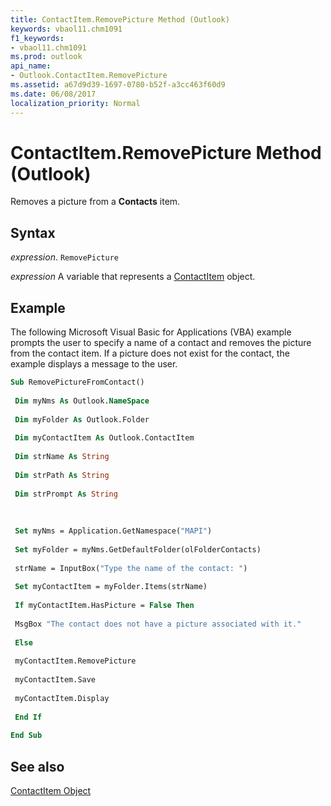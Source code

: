 ```yaml
---
title: ContactItem.RemovePicture Method (Outlook)
keywords: vbaol11.chm1091
f1_keywords:
- vbaol11.chm1091
ms.prod: outlook
api_name:
- Outlook.ContactItem.RemovePicture
ms.assetid: a67d9d39-1697-0780-b52f-a3cc463f60d9
ms.date: 06/08/2017
localization_priority: Normal
---
```



# ContactItem.RemovePicture Method (Outlook)

Removes a picture from a  **Contacts** item.


## Syntax

_expression_. `RemovePicture`

_expression_ A variable that represents a [ContactItem](./Outlook.ContactItem.md) object.


## Example

The following Microsoft Visual Basic for Applications (VBA) example prompts the user to specify a name of a contact and removes the picture from the contact item. If a picture does not exist for the contact, the example displays a message to the user.


```vb
Sub RemovePictureFromContact() 
 
 Dim myNms As Outlook.NameSpace 
 
 Dim myFolder As Outlook.Folder 
 
 Dim myContactItem As Outlook.ContactItem 
 
 Dim strName As String 
 
 Dim strPath As String 
 
 Dim strPrompt As String 
 
 
 
 Set myNms = Application.GetNamespace("MAPI") 
 
 Set myFolder = myNms.GetDefaultFolder(olFolderContacts) 
 
 strName = InputBox("Type the name of the contact: ") 
 
 Set myContactItem = myFolder.Items(strName) 
 
 If myContactItem.HasPicture = False Then 
 
 MsgBox "The contact does not have a picture associated with it." 
 
 Else 
 
 myContactItem.RemovePicture 
 
 myContactItem.Save 
 
 myContactItem.Display 
 
 End If 
 
End Sub
```


## See also


[ContactItem Object](Outlook.ContactItem.md)


